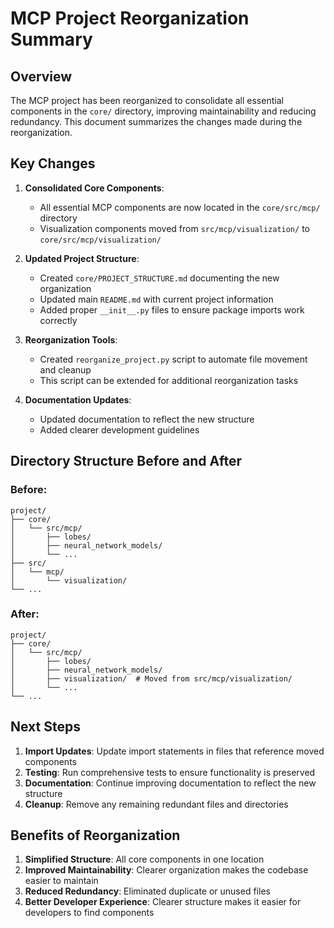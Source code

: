 # MCP Project Reorganization Summary

## Overview

The MCP project has been reorganized to consolidate all essential components in the `core/` directory, improving maintainability and reducing redundancy. This document summarizes the changes made during the reorganization.

## Key Changes

1. **Consolidated Core Components**:
   - All essential MCP components are now located in the `core/src/mcp/` directory
   - Visualization components moved from `src/mcp/visualization/` to `core/src/mcp/visualization/`

2. **Updated Project Structure**:
   - Created `core/PROJECT_STRUCTURE.md` documenting the new organization
   - Updated main `README.md` with current project information
   - Added proper `__init__.py` files to ensure package imports work correctly

3. **Reorganization Tools**:
   - Created `reorganize_project.py` script to automate file movement and cleanup
   - This script can be extended for additional reorganization tasks

4. **Documentation Updates**:
   - Updated documentation to reflect the new structure
   - Added clearer development guidelines

## Directory Structure Before and After

### Before:
```
project/
├── core/
│   └── src/mcp/
│       ├── lobes/
│       ├── neural_network_models/
│       └── ...
├── src/
│   └── mcp/
│       └── visualization/
└── ...
```

### After:
```
project/
├── core/
│   └── src/mcp/
│       ├── lobes/
│       ├── neural_network_models/
│       ├── visualization/  # Moved from src/mcp/visualization/
│       └── ...
└── ...
```

## Next Steps

1. **Import Updates**: Update import statements in files that reference moved components
2. **Testing**: Run comprehensive tests to ensure functionality is preserved
3. **Documentation**: Continue improving documentation to reflect the new structure
4. **Cleanup**: Remove any remaining redundant files and directories

## Benefits of Reorganization

1. **Simplified Structure**: All core components in one location
2. **Improved Maintainability**: Clearer organization makes the codebase easier to maintain
3. **Reduced Redundancy**: Eliminated duplicate or unused files
4. **Better Developer Experience**: Clearer structure makes it easier for developers to find components
